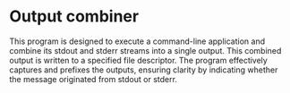 # Output combiner

This program is designed to execute a command-line application and combine its stdout and stderr streams into a single output. This combined output is written to a specified file descriptor. 
The program effectively captures and prefixes the outputs, ensuring clarity by indicating whether the message originated from stdout or stderr.
